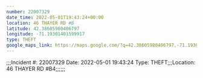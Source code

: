 ```yaml
---
number: 22007329
date_time: 2022-05-01T19:43:24+00:00
location: 46 THAYER RD #B
latitude: 42.38605980406797
longitude: -71.19301401599917
type: THEFT
google_maps_link: https://maps.google.com/?q=42.38605980406797,-71.19301401599917
---
```


;;;Incident #: 22007329   Date: 2022-05-01 19:43:24   Type: THEFT;;;Location: 46 THAYER RD #B4;;;;;;
